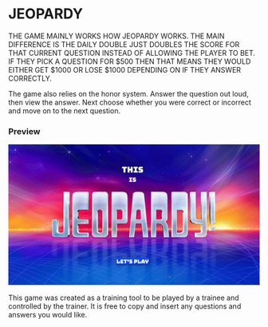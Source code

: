 # JEOPARDY 

THE GAME MAINLY WORKS HOW JEOPARDY WORKS. THE MAIN DIFFERENCE IS THE DAILY DOUBLE JUST DOUBLES THE SCORE FOR THAT CURRENT QUESTION INSTEAD OF ALLOWING THE PLAYER TO BET. IF THEY PICK A QUESTION FOR $500 THEN THAT MEANS THEY WOULD EITHER GET $1000 OR LOSE $1000 DEPENDING ON IF THEY ANSWER CORRECTLY.

The game also relies on the honor system. Answer the question out loud, then view the answer. Next choose whether you were correct or incorrect and move on to the next question.

### Preview

![](Jeopardy.gif)

This game was created as a training tool to be played by a trainee and controlled by the trainer. It is free to copy and insert any questions and answers you would like.
